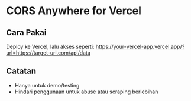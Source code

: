# CORS Anywhere for Vercel

## Cara Pakai
Deploy ke Vercel, lalu akses seperti:
https://your-vercel-app.vercel.app/?url=https://target-url.com/api/data

## Catatan
- Hanya untuk demo/testing
- Hindari penggunaan untuk abuse atau scraping berlebihan